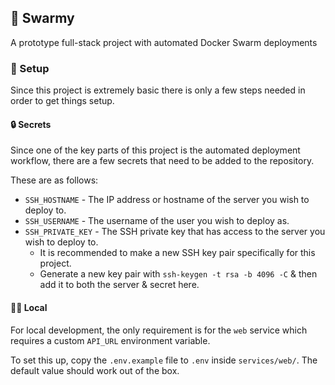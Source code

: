 ## 🐳 Swarmy

A prototype full-stack project with automated Docker Swarm deployments

### 🔧 Setup

Since this project is extremely basic there is only a few steps needed in order to get things setup.

#### 🔒 Secrets

Since one of the key parts of this project is the automated deployment workflow, there are a few secrets that need to be added to the repository.

These are as follows:

- `SSH_HOSTNAME` - The IP address or hostname of the server you wish to deploy to.
- `SSH_USERNAME` - The username of the user you wish to deploy as.
- `SSH_PRIVATE_KEY` - The SSH private key that has access to the server you wish to deploy to.
  - It is recommended to make a new SSH key pair specifically for this project.
  - Generate a new key pair with `ssh-keygen -t rsa -b 4096 -C` & then add it to both the server & secret here.

#### 👨‍💻 Local

For local development, the only requirement is for the `web` service which requires a custom `API_URL` environment variable.

To set this up, copy the `.env.example` file to `.env` inside `services/web/`. The default value should work out of the box.
